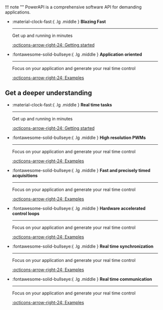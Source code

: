 !!! note ""
    PowerAPI is a comprehensive software API for demanding applications.


<div class="grid cards" markdown>

-   :material-clock-fast:{ .lg .middle } __Blazing Fast__

    ---

    Get up and running in minutes

    [:octicons-arrow-right-24: Getting started](core/docs/environment_setup/)

-   :fontawesome-solid-bullseye:{ .lg .middle } __Application oriented__

    ---

    Focus on your application and generate your real time control

    [:octicons-arrow-right-24: Examples](examples/)

</div>

## Get a deeper understanding

<div class="grid cards" markdown>

-   :material-clock-fast:{ .lg .middle } __Real time tasks__

    ---

    Get up and running in minutes

    [:octicons-arrow-right-24: Getting started](core/docs/environment_setup/)

-   :fontawesome-solid-bullseye:{ .lg .middle } __High resolution PWMs__

    ---

    Focus on your application and generate your real time control

    [:octicons-arrow-right-24: Examples](examples/)

-   :fontawesome-solid-bullseye:{ .lg .middle } __Fast and precisely timed acquisitions__

    ---

    Focus on your application and generate your real time control

    [:octicons-arrow-right-24: Examples](examples/)

-   :fontawesome-solid-bullseye:{ .lg .middle } __Hardware accelerated control loops__

    ---

    Focus on your application and generate your real time control

    [:octicons-arrow-right-24: Examples](examples/)

-   :fontawesome-solid-bullseye:{ .lg .middle } __Real time synchronization__

    ---

    Focus on your application and generate your real time control

    [:octicons-arrow-right-24: Examples](examples/)

-   :fontawesome-solid-bullseye:{ .lg .middle } __Real time communication__

    ---

    Focus on your application and generate your real time control

    [:octicons-arrow-right-24: Examples](examples/)

</div>